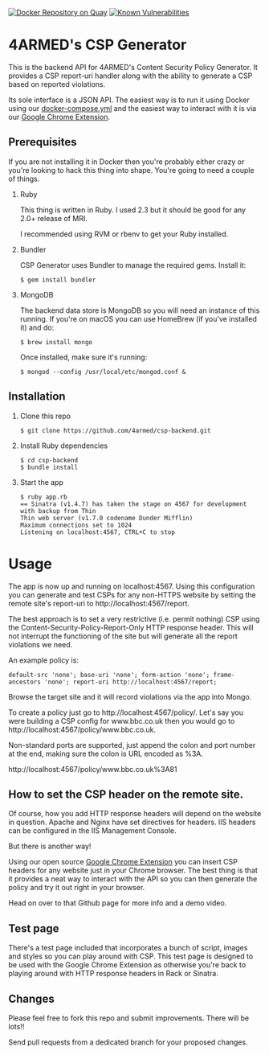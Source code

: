 [![Docker Repository on Quay](https://quay.io/repository/4armed/csp-backend/status "Docker Repository on Quay")](https://quay.io/repository/4armed/csp-backend)
[![Known Vulnerabilities](https://snyk.io/test/github/4ARMED/csp-backend/badge.svg?targetFile=src%2FGemfile.lock)](https://snyk.io/test/github/4ARMED/csp-backend?targetFile=src%2FGemfile.lock)

# 4ARMED's CSP Generator

This is the backend API for 4ARMED's Content Security Policy Generator. It provides a CSP report-uri handler along with the ability to generate a CSP based on reported violations.

Its sole interface is a JSON API. The easiest way is to run it using Docker using our [docker-compose.yml](https://github.com/4armed/csp-generator) and the easiest way to interact with it is via our [Google Chrome Extension](https://github.com/4armed/csp-generator-extension).

## Prerequisites

If you are not installing it in Docker then you're probably either crazy or you're looking to hack this thing into shape. You're going to need a couple of things.

1. Ruby

   This thing is written in Ruby. I used 2.3 but it should be good for any 2.0+ release of MRI.

   I recommended using RVM or rbenv to get your Ruby installed.

2. Bundler

   CSP Generator uses Bundler to manage the required gems. Install it:

   ```shell
   $ gem install bundler
   ```

3. MongoDB

   The backend data store is MongoDB so you will need an instance of this running. If you're on macOS you can use HomeBrew (if you've installed it) and do:

   ```shell
   $ brew install mongo
   ```

   Once installed, make sure it's running:

   ```shell
   $ mongod --config /usr/local/etc/mongod.conf &
   ```

## Installation

1. Clone this repo

   ```shell
   $ git clone https://github.com/4armed/csp-backend.git
   ```

2. Install Ruby dependencies

   ```shell
   $ cd csp-backend
   $ bundle install
   ```

3. Start the app

   ```shell
   $ ruby app.rb
   == Sinatra (v1.4.7) has taken the stage on 4567 for development with backup from Thin
   Thin web server (v1.7.0 codename Dunder Mifflin)
   Maximum connections set to 1024
   Listening on localhost:4567, CTRL+C to stop
   ```

# Usage

The app is now up and running on localhost:4567. Using this configuration you can generate and test CSPs for any non-HTTPS website by setting the remote site's report-uri to http://localhost:4567/report.

The best approach is to set a very restrictive (i.e. permit nothing) CSP using the Content-Security-Policy-Report-Only HTTP response header. This will not interrupt the functioning of the site but will generate all the report violations we need.

An example policy is:

```
default-src 'none'; base-uri 'none'; form-action 'none'; frame-ancestors 'none'; report-uri http://localhost:4567/report;
```

Browse the target site and it will record violations via the app into Mongo.

To create a policy just go to http://localhost:4567/policy/<url of site>. Let's say you were building a CSP config for w<span>ww.bbc.co</span>.uk then you would go to http://localhost:4567/policy/<span>ww</span>w.bbc.co.uk. 

Non-standard ports are supported, just append the colon and port number at the end, making sure the colon is URL encoded as %3A.

http://localhost:4567/policy/w<span>ww.bb</span>c.co.uk%3A81

## How to set the CSP header on the remote site.

Of course, how you add HTTP response headers will depend on the website in question. Apache and Nginx have set directives for headers. IIS headers can be configured in the IIS Management Console.

But there is another way!

Using our open source [Google Chrome Extension](https://github.com/4armed/csp-generator-extension) you can insert CSP headers for any website just in your Chrome browser. The best thing is that it provides a neat way to interact with the API so you can then generate the policy and try it out right in your browser.

Head on over to that Github page for more info and a demo video.

## Test page

There's a test page included that incorporates a bunch of script, images and styles so you can play around with CSP. This test page is designed to be used with the Google Chrome Extension as otherwise you're back to playing around with HTTP response headers in Rack or Sinatra.

## Changes

Please feel free to fork this repo and submit improvements. There will be lots!!

Send pull requests from a dedicated branch for your proposed changes.
